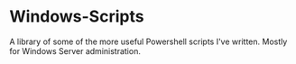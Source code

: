 # Windows-Scripts
A library of some of the more useful Powershell scripts I've written. Mostly for Windows Server administration.

